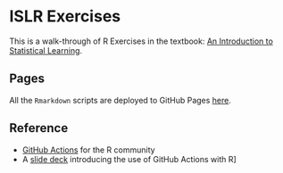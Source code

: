 # ISLR Exercises

This is a walk-through of R Exercises in the textbook:
[An Introduction to Statistical Learning](https://www.statlearning.com/).

## Pages

All the `Rmarkdown` scripts are deployed to GitHub Pages
[here](https://ppmzhang2.github.io/ISLR-Exercises/).

## Reference

- [GitHub Actions](https://github.com/r-lib/actions) for the R community
- A [slide deck](https://github.com/tgerke/github-actions-with-r) introducing
  the use of GitHub Actions with R]
